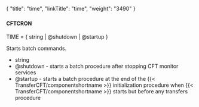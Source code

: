 {
    "title": "time",
    "linkTitle": "time",
    "weight": "3490"
}<span id="time"></span>

### 

#### CFTCRON

TIME =
{ string | @shutdown | @startup
}

Starts batch
commands.

-   string
-   @shutdown - starts a batch procedure after stopping CFT monitor services
-   @startup - starts a batch procedure at the end of the  {{< TransferCFT/componentshortname >}} initialization
    procedure when  {{< TransferCFT/componentshortname >}} starts but before any transfers procedure
